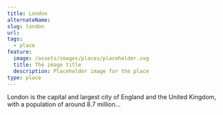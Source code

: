 ```yaml
---
title: London
alternateName:
slug: london
url:
tags:
  - place
feature:
  image: /assets/images/places/placeholder.svg
  title: The image title
  description: Placeholder image for the place
type: place
---
```


London is the capital and largest city of England and the United Kingdom, with a population of around 8.7 million...

